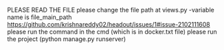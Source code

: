 PLEASE READ THE FILE
please change the file path at views.py
             -variable name is file_main_path https://github.com/krishnareddy02/headout/issues/1#issue-2102111608
please run the command in the cmd (which is in docker.txt file)
please run the project (python manage.py runserver)
